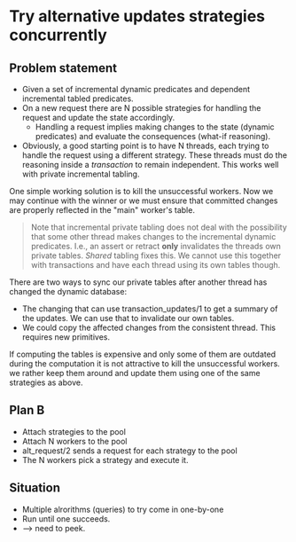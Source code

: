 # Try alternative updates strategies concurrently

## Problem statement

  - Given a set of incremental dynamic predicates and dependent incremental tabled
    predicates.
  - On a new request there are N possible strategies for handling the request and
    update the state accordingly.
    - Handling a request implies making changes to the state (dynamic predicates)
      and evaluate the consequences (what-if reasoning).
  - Obviously, a good starting point is to have N threads, each trying to handle
    the request using a different strategy.  These threads must do the reasoning
    inside a _transaction_ to remain independent.   This works well with private
    incremental tabling.

One simple working solution is to kill the unsuccessful workers. Now we
may continue with the winner or we must ensure that committed changes
are properly reflected in the "main" worker's table.

> Note that incremental private tabling does not deal with the possibility that
> some other thread makes changes to the incremental dynamic predicates.  I.e.,
> an assert or retract __only__ invalidates the threads own private tables.
> _Shared_ tabling fixes this.   We cannot use this together with transactions
> and have each thread using its own tables though.

There are two ways to sync our private tables after another thread has
changed the dynamic database:

  - The changing that can use transaction_updates/1 to get a summary of
    the updates.  We can use that to invalidate our own tables.
  - We could copy the affected changes from the consistent thread.  This
    requires new primitives.

If computing the tables is expensive and only some of them are outdated
during the computation it is not attractive to kill the unsuccessful
workers. we rather keep them around and update them using one of the
same strategies as above.


## Plan B

  - Attach strategies to the pool
  - Attach N workers to the pool
  - alt_request/2 sends a request for each strategy to the pool
  - The N workers pick a strategy and execute it.


## Situation

  - Multiple alrorithms (queries) to try come in one-by-one
  - Run until one succeeds.
  - --> need to peek.
